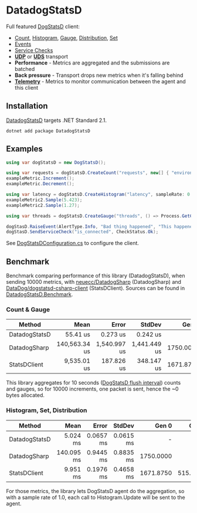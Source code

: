 # DatadogStatsD
Full featured [DogStatsD](https://docs.datadoghq.com/developers/dogstatsd) client:
- [Count](https://docs.datadoghq.com/developers/metrics/types/?tab=count#metric-types),
  [Histogram](https://docs.datadoghq.com/developers/metrics/types/?tab=count#metric-types),
  [Gauge](https://docs.datadoghq.com/developers/metrics/types/?tab=gauge#metric-types),
  [Distribution](https://docs.datadoghq.com/developers/metrics/types/?tab=distribution#metric-types),
  [Set](https://statsd.readthedocs.io/en/v3.2.1/types.html#sets)
- [Events](https://docs.datadoghq.com/events)
- [Service Checks](https://docs.datadoghq.com/developers/service_checks)
- [**UDP**](https://docs.datadoghq.com/developers/dogstatsd/?tab=hostagent#how-it-works) or
  [**UDS**](https://docs.datadoghq.com/developers/dogstatsd/unix_socket) transport
- **Performance** - Metrics are aggregated and the submissions are batched
- **Back pressure** - Transport drops new metrics when it's falling behind
- [**Telemetry**](https://docs.datadoghq.com/developers/dogstatsd/high_throughput/?tab=go#client-side-telemetry) -
  Metrics to monitor communication between the agent and this client

## Installation
[DatadogStatsD](https://www.nuget.org/packages/DatadogStatsD) targets .NET Standard 2.1.

`dotnet add package DatadogStatsD`

## Examples

```csharp
using var dogStatsD = new DogStatsD();

using var requests = dogStatsD.CreateCount("requests", new[] { "environment:dev" });
exampleMetric.Increment();
exampleMetric.Decrement();

using var latency = dogStatsD.CreateHistogram("latency", sampleRate: 0.5);
exampleMetric2.Sample(5.423);
exampleMetric2.Sample(1.27);

using var threads = dogStatsD.CreateGauge("threads", () => Process.GetCurrentProcess().Threads.Count);

dogStasD.RaiseEvent(AlertType.Info, "Bad thing happened", "This happened");
dogStasD.SendServiceCheck("is_connected", CheckStatus.Ok);
```

See [DogStatsDConfiguration.cs](https://github.com/verdie-g/DatadogStatsD/blob/master/DatadogStatsD/DogStatsDConfiguration.cs)
to configure the client.

## Benchmark

Benchmark comparing performance of this library (DatadogStatsD), when sending 10000 metrics, with [neuecc/DatadogSharp](https://github.com/neuecc/DatadogSharp)
(DatadogSharp) and [DataDog/dogstatsd-csharp-client](https://github.com/DataDog/dogstatsd-csharp-client) (StatsDClient).
Sources can be found in [DatadogStatsD.Benchmark](https://github.com/verdie-g/DatadogStatsD/blob/master/DatadogStatsD.Benchmark/Program.cs).

### Count & Gauge

|        Method |          Mean |        Error |       StdDev |     Gen 0 |    Gen 1 |    Gen 2 | Allocated |
|-------------- |--------------:|-------------:|-------------:|----------:|---------:|---------:|----------:|
| DatadogStatsD |      55.41 us |     0.273 us |     0.242 us |         - |        - |        - |         - |
|  DatadogSharp | 140,563.34 us | 1,540.997 us | 1,441.449 us | 1750.0000 |        - |        - | 5599762 B |
|  StatsDClient |   9,535.01 us |   187.826 us |   348.147 us | 1671.8750 | 531.2500 | 109.3750 | 6089620 B |

This library aggregates for 10 seconds ([DogStatsD flush interval](https://docs.datadoghq.com/developers/dogstatsd/data_aggregation/#how-is-aggregation-performed-with-the-dogstatsd-server))
counts and gauges, so for 10000 increments, one packet is sent, hence the ~0 bytes allocated.

### Histogram, Set, Distribution

|        Method |       Mean |     Error |    StdDev |     Gen 0 |    Gen 1 |    Gen 2 |  Allocated |
|-------------- |-----------:|----------:|----------:|----------:|---------:|---------:|-----------:|
| DatadogStatsD |   5.024 ms | 0.0657 ms | 0.0615 ms |         - |        - |        - |    1.18 KB |
|  DatadogSharp | 140.095 ms | 0.9445 ms | 0.8835 ms | 1750.0000 |        - |        - | 5468.24 KB |
|  StatsDClient |   9.951 ms | 0.1976 ms | 0.4658 ms | 1671.8750 | 515.6250 | 109.3750 | 5945.63 KB |

For those metrics, the library lets DogStatsD agent do the aggregation, so with a sample rate of 1.0, each call to
Histogram.Update will be sent to the agent.
